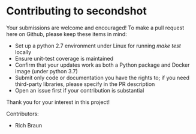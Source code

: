 # Contributing to secondshot

Your submissions are welcome and encouraged! To make a pull request here on Github, please keep these items in mind:

* Set up a python 2.7 environment under Linux for running _make test_ locally
* Ensure unit-test coverage is maintained
* Confirm that your updates work as both a Python package and Docker image (under python 3.7)
* Submit only code or documentation you have the rights to; if you need third-party libraries, please specify in the PR description
* Open an issue first if your contribution is substantial

Thank you for your interest in this project!

Contributors:

* Rich Braun
